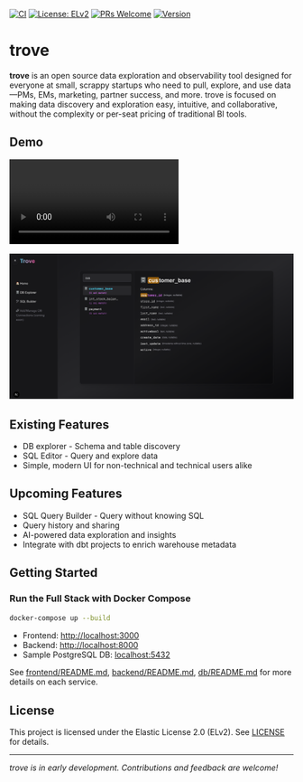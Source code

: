 [![CI](https://github.com/hr23232323/trove/actions/workflows/ci.yml/badge.svg)](https://github.com/hr23232323/trove/actions/workflows/ci.yml)
[![License: ELv2](https://img.shields.io/badge/license-ELv2-blue.svg)](LICENSE)
[![PRs Welcome](https://img.shields.io/badge/PRs-welcome-brightgreen.svg)](CONTRIBUTING.md)
[![Version](https://img.shields.io/badge/version-0.1.0-blue.svg)](https://github.com/hr23232323/trove/releases)

# trove

**trove** is an open source data exploration and observability tool designed for everyone at small, scrappy startups who need to pull, explore, and use data—PMs, EMs, marketing, partner success, and more. trove is focused on making data discovery and exploration easy, intuitive, and collaborative, without the complexity or per-seat pricing of traditional BI tools.

## Demo

<video controls src="./assets/Trove-demo.mp4" title="Trove - demo"></video>

[![Watch the video](https://github.com/hr23232323/trove/blob/main/assets/thumbnail.png)](https://github.com/hr23232323/trove/blob/main/assets/Trove-demo.mp4)

## Existing Features

- DB explorer - Schema and table discovery
- SQL Editor - Query and explore data
- Simple, modern UI for non-technical and technical users alike

## Upcoming Features

- SQL Query Builder - Query without knowing SQL
- Query history and sharing
- AI-powered data exploration and insights
- Integrate with dbt projects to enrich warehouse metadata

## Getting Started

### Run the Full Stack with Docker Compose

```bash
docker-compose up --build
```

- Frontend: [http://localhost:3000](http://localhost:3000)
- Backend: [http://localhost:8000](http://localhost:8000)
- Sample PostgreSQL DB: [localhost:5432](localhost:5432)

See [frontend/README.md](frontend/README.md), [backend/README.md](backend/README.md), [db/README.md](db/README.md) for more details on each service.

## License

This project is licensed under the Elastic License 2.0 (ELv2). See [LICENSE](LICENSE) for details.

---

_trove is in early development. Contributions and feedback are welcome!_
